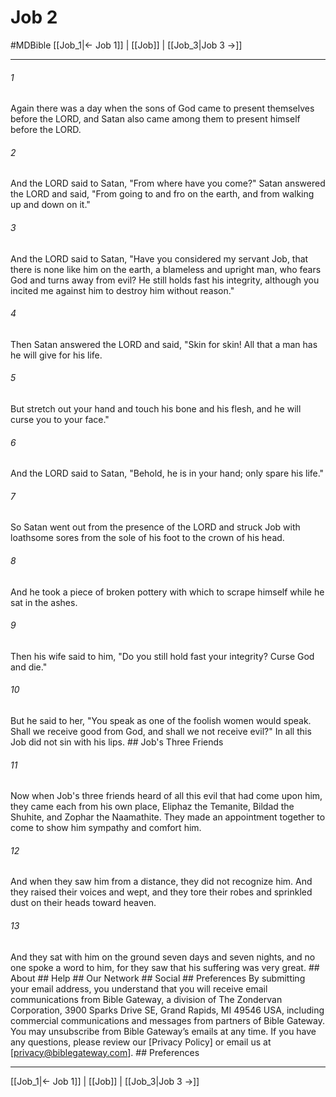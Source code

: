 # Job 2
#MDBible
[[Job_1|← Job 1]] | [[Job]] | [[Job_3|Job 3 →]]

***


###### 1 
Again there was a day when the sons of God came to present themselves before the LORD, and Satan also came among them to present himself before the LORD. 

###### 2 
And the LORD said to Satan, "From where have you come?" Satan answered the LORD and said, "From going to and fro on the earth, and from walking up and down on it." 

###### 3 
And the LORD said to Satan, "Have you considered my servant Job, that there is none like him on the earth, a blameless and upright man, who fears God and turns away from evil? He still holds fast his integrity, although you incited me against him to destroy him without reason." 

###### 4 
Then Satan answered the LORD and said, "Skin for skin! All that a man has he will give for his life. 

###### 5 
But stretch out your hand and touch his bone and his flesh, and he will curse you to your face." 

###### 6 
And the LORD said to Satan, "Behold, he is in your hand; only spare his life." 

###### 7 
So Satan went out from the presence of the LORD and struck Job with loathsome sores from the sole of his foot to the crown of his head. 

###### 8 
And he took a piece of broken pottery with which to scrape himself while he sat in the ashes. 

###### 9 
Then his wife said to him, "Do you still hold fast your integrity? Curse God and die." 

###### 10 
But he said to her, "You speak as one of the foolish women would speak. Shall we receive good from God, and shall we not receive evil?" In all this Job did not sin with his lips. ## Job's Three Friends 

###### 11 
Now when Job's three friends heard of all this evil that had come upon him, they came each from his own place, Eliphaz the Temanite, Bildad the Shuhite, and Zophar the Naamathite. They made an appointment together to come to show him sympathy and comfort him. 

###### 12 
And when they saw him from a distance, they did not recognize him. And they raised their voices and wept, and they tore their robes and sprinkled dust on their heads toward heaven. 

###### 13 
And they sat with him on the ground seven days and seven nights, and no one spoke a word to him, for they saw that his suffering was very great. ## About ## Help ## Our Network ## Social ## Preferences By submitting your email address, you understand that you will receive email communications from Bible Gateway, a division of The Zondervan Corporation, 3900 Sparks Drive SE, Grand Rapids, MI 49546 USA, including commercial communications and messages from partners of Bible Gateway. You may unsubscribe from Bible Gateway&rsquo;s emails at any time. If you have any questions, please review our [Privacy Policy] or email us at [privacy@biblegateway.com]. ## Preferences

***

[[Job_1|← Job 1]] | [[Job]] | [[Job_3|Job 3 →]]
